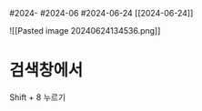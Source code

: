 #2024- #2024-06 #2024-06-24 [[2024-06-24]]

![[Pasted image 20240624134536.png]]

# 검색창에서

Shift + 8 누르기